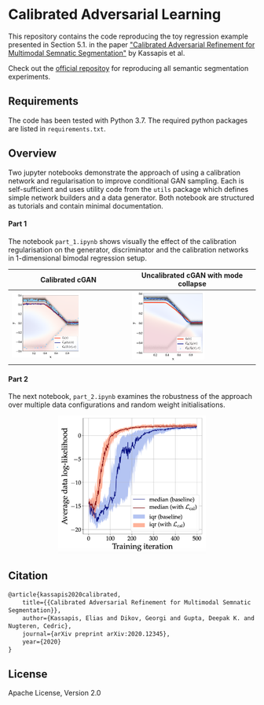 # Calibrated Adversarial Learning

This repository contains the code reproducing the toy regression example presented in Section 5.1. in the paper ["Calibrated Adversarial Refinement for Multimodal Semnatic Segmentation"](https://arxiv.org) by Kassapis et al. 

Check out the [official repositoy](https://github.com/EliasKassapis/CARMSS) for reproducing all semantic segmentation experiments.

## Requirements
The code has been tested with Python 3.7. The required python packages are listed in `requirements.txt`. 

## Overview
Two jupyter notebooks demonstrate the approach of using a calibration network and regularisation to improve conditional GAN sampling. Each is self-sufficient and uses utility code from the `utils` package which defines simple network builders and a data generator. Both notebook are structured as tutorials and contain minimal documentation.

#### Part 1
The notebook `part_1.ipynb` shows visually the effect of the calibration regularisation on the generator, discriminator and the calibration networks in 1-dimensional bimodal regression setup. 

| Calibrated cGAN  | Uncalibrated cGAN with mode collapse |
| ------------- | ------------- |
| <img src="media/calibrated_fit.png?sanitize=true" width="60%">  | <img src="media/mode_collapsed_fit.png?sanitize=true" width="60%">  |

#### Part 2
The next notebook, `part_2.ipynb` examines the robustness of the approach over multiple data configurations and random weight initialisations. 

<p align="center">
 <img src="media/average_performance.png" height="280" alt="image"/>
</p>

## Citation
```
@article{kassapis2020calibrated,
    title={{Calibrated Adversarial Refinement for Multimodal Semnatic Segmentation}},
    author={Kassapis, Elias and Dikov, Georgi and Gupta, Deepak K. and Nugteren, Cedric},
    journal={arXiv preprint arXiv:2020.12345},
    year={2020}
}
```

## License
Apache License, Version 2.0
